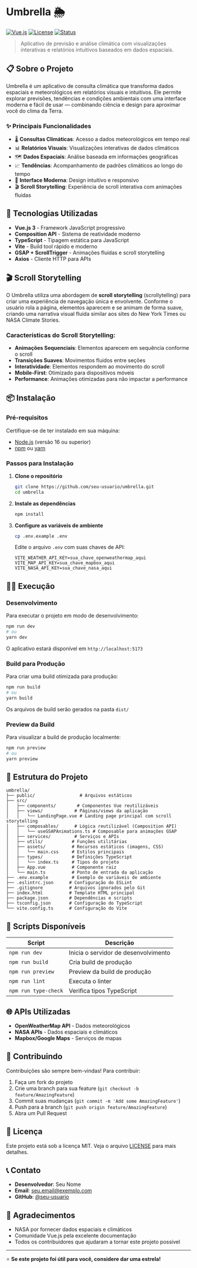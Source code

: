# Umbrella 🌦️

[![Vue.js](https://img.shields.io/badge/Vue.js-3.x-4FC08D?style=flat-square&logo=vue.js&logoColor=white)](https://vuejs.org/)
[![License](https://img.shields.io/badge/license-MIT-blue.svg?style=flat-square)](LICENSE)
[![Status](https://img.shields.io/badge/status-active-green.svg?style=flat-square)]()

> Aplicativo de previsão e análise climática com visualizações interativas e relatórios intuitivos baseados em dados espaciais.

## 📋 Sobre o Projeto

Umbrella é um aplicativo de consulta climática que transforma dados espaciais e meteorológicos em relatórios visuais e intuitivos. Ele permite explorar previsões, tendências e condições ambientais com uma interface moderna e fácil de usar — combinando ciência e design para aproximar você do clima da Terra.

### ✨ Principais Funcionalidades

- 🌡️ **Consultas Climáticas**: Acesso a dados meteorológicos em tempo real
- 📊 **Relatórios Visuais**: Visualizações interativas de dados climáticos
- 🗺️ **Dados Espaciais**: Análise baseada em informações geográficas
- 📈 **Tendências**: Acompanhamento de padrões climáticos ao longo do tempo
- 🎨 **Interface Moderna**: Design intuitivo e responsivo
- 🎬 **Scroll Storytelling**: Experiência de scroll interativa com animações fluidas

## 🚀 Tecnologias Utilizadas

- **Vue.js 3** - Framework JavaScript progressivo
- **Composition API** - Sistema de reatividade moderno
- **TypeScript** - Tipagem estática para JavaScript
- **Vite** - Build tool rápido e moderno
- **GSAP + ScrollTrigger** - Animações fluidas e scroll storytelling
- **Axios** - Cliente HTTP para APIs

## 🎬 Scroll Storytelling

O Umbrella utiliza uma abordagem de **scroll storytelling** (scrollytelling) para criar uma experiência de navegação única e envolvente. Conforme o usuário rola a página, elementos aparecem e se animam de forma suave, criando uma narrativa visual fluida similar aos sites do New York Times ou NASA Climate Stories.

### Características do Scroll Storytelling:

- **Animações Sequenciais**: Elementos aparecem em sequência conforme o scroll
- **Transições Suaves**: Movimentos fluidos entre seções
- **Interatividade**: Elementos respondem ao movimento do scroll
- **Mobile-First**: Otimizado para dispositivos móveis
- **Performance**: Animações otimizadas para não impactar a performance

## 📦 Instalação

### Pré-requisitos

Certifique-se de ter instalado em sua máquina:

- [Node.js](https://nodejs.org/) (versão 16 ou superior)
- [npm](https://www.npmjs.com/) ou [yarn](https://yarnpkg.com/)

### Passos para Instalação

1. **Clone o repositório**

   ```bash
   git clone https://github.com/seu-usuario/umbrella.git
   cd umbrella
   ```

2. **Instale as dependências**

   ```bash
   npm install
   ```

3. **Configure as variáveis de ambiente**

   ```bash
   cp .env.example .env
   ```

   Edite o arquivo `.env` com suas chaves de API:

   ```env
   VITE_WEATHER_API_KEY=sua_chave_openweathermap_aqui
   VITE_MAP_API_KEY=sua_chave_mapbox_aqui
   VITE_NASA_API_KEY=sua_chave_nasa_aqui
   ```

## 🏃‍♂️ Execução

### Desenvolvimento

Para executar o projeto em modo de desenvolvimento:

```bash
npm run dev
# ou
yarn dev
```

O aplicativo estará disponível em `http://localhost:5173`

### Build para Produção

Para criar uma build otimizada para produção:

```bash
npm run build
# ou
yarn build
```

Os arquivos de build serão gerados na pasta `dist/`

### Preview da Build

Para visualizar a build de produção localmente:

```bash
npm run preview
# ou
yarn preview
```

## 📁 Estrutura do Projeto

```
umbrella/
├── public/                 # Arquivos estáticos
├── src/
│   ├── components/        # Componentes Vue reutilizáveis
│   ├── views/            # Páginas/views da aplicação
│   │   └── LandingPage.vue # Landing page principal com scroll storytelling
│   ├── composables/      # Lógica reutilizável (Composition API)
│   │   └── useGSAPAnimations.ts # Composable para animações GSAP
│   ├── services/         # Serviços e APIs
│   ├── utils/           # Funções utilitárias
│   ├── assets/          # Recursos estáticos (imagens, CSS)
│   │   └── main.css     # Estilos principais
│   ├── types/           # Definições TypeScript
│   │   └── index.ts     # Tipos do projeto
│   ├── App.vue          # Componente raiz
│   └── main.ts          # Ponto de entrada da aplicação
├── .env.example         # Exemplo de variáveis de ambiente
├── .eslintrc.json      # Configuração do ESLint
├── .gitignore          # Arquivos ignorados pelo Git
├── index.html          # Template HTML principal
├── package.json        # Dependências e scripts
├── tsconfig.json       # Configuração do TypeScript
└── vite.config.ts      # Configuração do Vite
```

## 🔧 Scripts Disponíveis

| Script               | Descrição                            |
| -------------------- | ------------------------------------ |
| `npm run dev`        | Inicia o servidor de desenvolvimento |
| `npm run build`      | Cria build de produção               |
| `npm run preview`    | Preview da build de produção         |
| `npm run lint`       | Executa o linter                     |
| `npm run type-check` | Verifica tipos TypeScript            |

## 🌐 APIs Utilizadas

- **OpenWeatherMap API** - Dados meteorológicos
- **NASA APIs** - Dados espaciais e climáticos
- **Mapbox/Google Maps** - Serviços de mapas

## 🤝 Contribuindo

Contribuições são sempre bem-vindas! Para contribuir:

1. Faça um fork do projeto
2. Crie uma branch para sua feature (`git checkout -b feature/AmazingFeature`)
3. Commit suas mudanças (`git commit -m 'Add some AmazingFeature'`)
4. Push para a branch (`git push origin feature/AmazingFeature`)
5. Abra um Pull Request

## 📝 Licença

Este projeto está sob a licença MIT. Veja o arquivo [LICENSE](LICENSE) para mais detalhes.

## 📞 Contato

- **Desenvolvedor**: Seu Nome
- **Email**: seu.email@exemplo.com
- **GitHub**: [@seu-usuario](https://github.com/seu-usuario)

## 🙏 Agradecimentos

- NASA por fornecer dados espaciais e climáticos
- Comunidade Vue.js pela excelente documentação
- Todos os contribuidores que ajudaram a tornar este projeto possível

---

⭐ **Se este projeto foi útil para você, considere dar uma estrela!**
